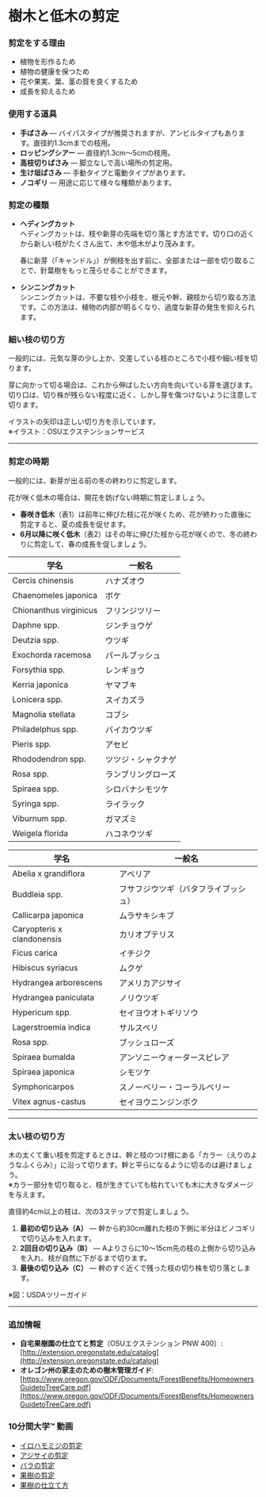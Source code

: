 # 樹木と低木の剪定

### 剪定をする理由

- 植物を形作るため
- 植物の健康を保つため
- 花や果実、葉、茎の質を良くするため
- 成長を抑えるため

### 使用する道具

- **手ばさみ** ― バイパスタイプが推奨されますが、アンビルタイプもあります。直径約1.3cmまでの枝用。
- **ロッピングシアー** ― 直径約1.3cm〜5cmの枝用。
- **高枝切りばさみ** ― 脚立なしで高い場所の剪定用。
- **生け垣ばさみ** ― 手動タイプと電動タイプがあります。
- **ノコギリ** ― 用途に応じて様々な種類があります。

### 剪定の種類

- **ヘディングカット**  
  ヘディングカットは、枝や新芽の先端を切り落とす方法です。切り口の近くから新しい枝がたくさん出て、木や低木がより茂みます。

  春に新芽（「キャンドル」）が側枝を出す前に、全部または一部を切り取ることで、針葉樹をもっと茂らせることができます。

- **シンニングカット**  
  シンニングカットは、不要な枝や小枝を、根元や幹、親枝から切り取る方法です。この方法は、植物の内部が明るくなり、過度な新芽の発生を抑えられます。

### 細い枝の切り方

一般的には、元気な芽の少し上か、交差している枝のところで小枝や細い枝を切ります。

芽に向かって切る場合は、これから伸ばしたい方向を向いている芽を選びます。切り口は、切り株が残らない程度に近く、しかし芽を傷つけないように注意して切ります。

イラストの矢印は正しい切り方を示しています。  
※イラスト：OSUエクステンションサービス

---

### 剪定の時期

一般的には、新芽が出る前の冬の終わりに剪定します。

花が咲く低木の場合は、開花を妨げない時期に剪定しましょう。

- **春咲き低木**（表1）は前年に伸びた枝に花が咲くため、花が終わった直後に剪定すると、夏の成長を促せます。
- **6月以降に咲く低木**（表2）はその年に伸びた枝から花が咲くので、冬の終わりに剪定して、春の成長を促しましょう。


| 学名                        | 一般名                    |
|----------------------------|---------------------------|
| Cercis chinensis            | ハナズオウ                |
| Chaenomeles japonica        | ボケ                      |
| Chionanthus virginicus      | フリンジツリー            |
| Daphne spp.                 | ジンチョウゲ              |
| Deutzia spp.                | ウツギ                    |
| Exochorda racemosa          | パールブッシュ            |
| Forsythia spp.              | レンギョウ                |
| Kerria japonica             | ヤマブキ                  |
| Lonicera spp.               | スイカズラ                |
| Magnolia stellata           | コブシ                    |
| Philadelphus spp.           | バイカウツギ              |
| Pieris spp.                  | アセビ                    |
| Rhododendron spp.           | ツツジ・シャクナゲ        |
| Rosa spp.                   | ランブリングローズ        |
| Spiraea spp.                | シロバナシモツケ          |
| Syringa spp.                | ライラック                |
| Viburnum spp.               | ガマズミ                  |
| Weigela florida             | ハコネウツギ              |


| 学名                         | 一般名                     |
|------------------------------|----------------------------|
| Abelia x grandiflora          | アベリア                   |
| Buddleia spp.                 | フサフジウツギ（バタフライブッシュ）|
| Callicarpa japonica           | ムラサキシキブ             |
| Caryopteris x clandonensis    | カリオプテリス             |
| Ficus carica                  | イチジク                   |
| Hibiscus syriacus             | ムクゲ                      |
| Hydrangea arborescens         | アメリカアジサイ           |
| Hydrangea paniculata          | ノリウツギ                  |
| Hypericum spp.                | セイヨウオトギリソウ        |
| Lagerstroemia indica          | サルスベリ                  |
| Rosa spp.                     | ブッシュローズ              |
| Spiraea bumalda               | アンソニーウォータースピレア |
| Spiraea japonica              | シモツケ                    |
| Symphoricarpos                | スノーベリー・コーラルベリー|
| Vitex agnus-castus            | セイヨウニンジンボク        |

---

### 太い枝の切り方

木の太くて重い枝を剪定するときは、幹と枝のつけ根にある「カラー（えりのようなふくらみ）」に沿って切ります。幹と平らになるように切るのは避けましょう。  
※カラー部分を切り取ると、枝が生きていても枯れていても木に大きなダメージを与えます。

直径約4cm以上の枝は、次の3ステップで剪定しましょう。

1. **最初の切り込み（A）** ― 幹から約30cm離れた枝の下側に半分ほどノコギリで切り込みを入れます。
2. **2回目の切り込み（B）** ― Aよりさらに10～15cm先の枝の上側から切り込みを入れ、枝が自然に下がるまで切ります。
3. **最後の切り込み（C）** ― 幹のすぐ近くで残った枝の切り株を切り落とします。

※図：USDAツリーガイド

---

### 追加情報

- **自宅果樹園の仕立てと剪定**（OSUエクステンション PNW 400）: [http://extension.oregonstate.edu/catalog](http://extension.oregonstate.edu/catalog)
- **オレゴン州の家主のための樹木管理ガイド**: [https://www.oregon.gov/ODF/Documents/ForestBenefits/HomeownersGuidetoTreeCare.pdf](https://www.oregon.gov/ODF/Documents/ForestBenefits/HomeownersGuidetoTreeCare.pdf)

### 10分間大学™ 動画

- [イロハモミジの剪定](https://www.youtube.com/watch?v=idg2XQjlJaA)
- [アジサイの剪定](https://www.youtube.com/watch?v=zeBSLD-Y84Q)
- [バラの剪定](https://www.youtube.com/watch?v=9Ois08vuz98)
- [果樹の剪定](https://www.youtube.com/watch?v=ZbVGhlG1LUA)
- [果樹の仕立て方](https://www.youtube.com/watch?v=XvXIqTQcCYI)

